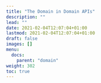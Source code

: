 ```yaml
---
title: "The Domain in Domain APIs"
description: ""
lead: ""
date: 2021-02-04T12:07:04+01:00
lastmod: 2021-02-04T12:07:04+01:00
draft: false
images: []
menu:
  docs:
    parent: "domain"
weight: 302
toc: true
---
```

